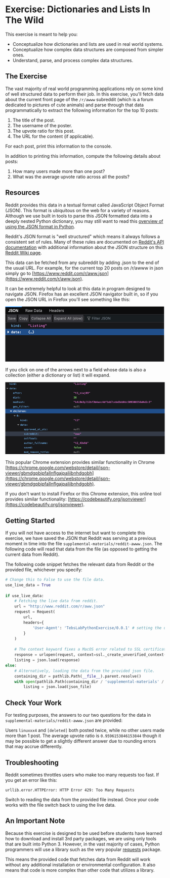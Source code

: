 # Exercise: Dictionaries and Lists In The Wild

This exercise is meant to help you:

* Conceptualize how dictionaries and lists are used in real world systems.
* Conceptualize how complex data structures are composed from simpler ones.
* Understand, parse, and process complex data structures.

## The Exercise

The vast majority of real world programming applications rely on some kind of well structured data to perform their job. In this exercise, you'll fetch data about the current front page of the `/r/awww` subreddit (which is a forum dedicated to pictures of cute animals) and parse through that data programmatically to extract the following information for the top 10 posts:

1. The title of the post.
2. The username of the poster.
3. The upvote ratio for this post.
4. The URL for the content (if applicable).

For each post, print this information to the console.

In addition to printing this information, compute the following details about posts:

1. How many users made more than one post?
2. What was the average upvote ratio across all the posts?

## Resources

Reddit provides this data in a textual format called JavaScript Object Format (JSON). This format is ubiquitous on the web for a variety of reasons. Although we use built in tools to parse this JSON formatted data into a deeply nested Python dictionary, you may still want to read this [overview of using the JSON format in Python](https://realpython.com/python-json/).

Reddit's JSON format is "well structured" which means it always follows a consistent set of rules. Many of these rules are documented on [Reddit's API documentation](https://www.reddit.com/dev/api) with additional information about the JSON structure on this [Reddit Wiki page](https://github.com/reddit-archive/reddit/wiki/JSON).

This data can be fetched from any subreddit by adding .json to the end of the usual URL. For example, for the current top 20 posts on /r/awww in json simply go to [https://www.reddit.com/r/aww.json](https://www.reddit.com/r/aww.json).

It can be extremely helpful to look at this data in program designed to navigate JSON. Firefox has an excellent JSON navigator built in, so if you open the JSON URL in Firefox you'll see something like this:

![](assets/firefox-json.png)

If you click on one of the arrows next to a field whose data is also a collection (either a dictionary or list) it will expand.

![](assets/firefox-json-expanded.png)

This popular Chrome extension provides similar functionality in Chrome [https://chrome.google.com/webstore/detail/json-viewer/gbmdgpbipfallnflgajpaliibnhdgobh](https://chrome.google.com/webstore/detail/json-viewer/gbmdgpbipfallnflgajpaliibnhdgobh). 

If you don't want to install Firefox or this Chrome extension, this online tool provides similar functionality: [https://codebeautify.org/jsonviewer](https://codebeautify.org/jsonviewer).

## Getting Started

If you will not have access to the internet but want to complete this exercise, we have saved the JSON that Reddit was serving at a previous moment in time into the file `supplemental-materials/reddit-awww.json`. The following code will read that data from the file (as opposed to getting the current data from Reddit).

The following code snippet fetches the relevant data from Reddit or the provided file, whichever you specify:

```python
# Change this to False to use the file data.
use_live_data = True

if use_live_data:
    # Fetching the live data from reddit.
    url = "http://www.reddit.com/r/aww.json"
    request = Request(
        url,
        headers={
            'User-Agent': 'TebsLabPythonExercise/0.0.1' # setting the user agent decreases throttling by Reddit
        }
    )

    # The context keyword fixes a MacOS error related to SSL certificates. Details: https://clay-atlas.com/us/blog/2021/09/26/python-en-urllib-error-ssl-certificate/
    response = urlopen(request, context=ssl._create_unverified_context())
    listing = json.load(response)
else:
    # Alternatively, loading the data from the provided json file.
    containing_dir = pathlib.Path(__file__).parent.resolve()
    with open(pathlib.Path(containing_dir / 'supplemental-materials' / 'reddit-aww.json')) as json_file:
        listing = json.load(json_file)
```

## Check Your Work

For testing purposes, the answers to our two questions for the data in `supplemental-materials/reddit-awww.json` are provided:

Users `linuxxx4` and `[deleted]` both posted twice, while no other users made more than 1 post. The average upvote ratio is `0.9596153846153844` though it may be possible to get a slightly different answer due to rounding errors that may accrue differently.

## Troubleshooting

Reddit sometimes throttles users who make too many requests too fast. If you get an error like this:

```
urllib.error.HTTPError: HTTP Error 429: Too Many Requests
```

Switch to reading the data from the provided file instead. Once your code works with the file switch back to using the live data.

## An Important Note

Because this exercise is designed to be used before students have learned how to download and install 3rd party packages, we are using only tools that are built into Python 3. However, in the vast majority of cases, Python programmers will use a library such as the very popular [requests](https://docs.python-requests.org/en/latest/) package. 

This means the provided code that fetches data from Reddit will work without any additional installation or environmental configuration. It also means that code is more complex than other code that utilizes a library. 